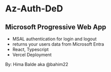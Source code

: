 
# Az-Auth-DeD

## Microsoft Progressive Web App

- MSAL authentication for login and logout
- returns your users data from Microsoft Entra
- React, Typescript
- Vercel Deployment

<div>
  By: Hima Balde aka @bahim22
</div>